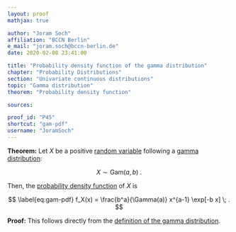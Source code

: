 ```yaml
---
layout: proof
mathjax: true

author: "Joram Soch"
affiliation: "BCCN Berlin"
e_mail: "joram.soch@bccn-berlin.de"
date: 2020-02-08 23:41:00

title: "Probability density function of the gamma distribution"
chapter: "Probability Distributions"
section: "Univariate continuous distributions"
topic: "Gamma distribution"
theorem: "Probability density function"

sources:

proof_id: "P45"
shortcut: "gam-pdf"
username: "JoramSoch"
---
```



**Theorem:** Let $X$ be a positive [random variable](/D/rvar) following a [gamma distribution](/D/gam):

$$ \label{eq:gam}
X \sim \mathrm{Gam}(a, b) \; .
$$

Then, the [probability density function](/D/pdf) of $X$ is

$$ \label{eq:gam-pdf}
f_X(x) = \frac{b^a}{\Gamma(a)} x^{a-1} \exp[-b x] \; .
$$


**Proof:** This follows directly from the [definition of the gamma distribution](/D/gam).